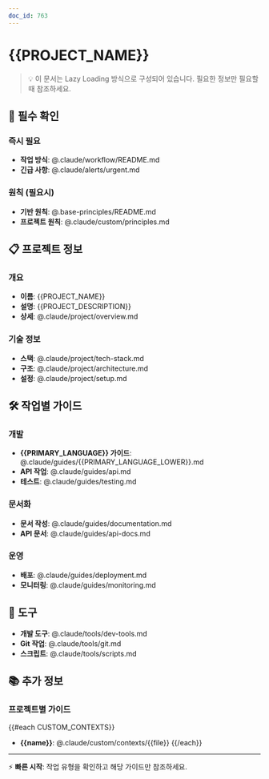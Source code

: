 ```yaml
---
doc_id: 763
---
```


# {{PROJECT_NAME}}

> 💡 이 문서는 Lazy Loading 방식으로 구성되어 있습니다.
> 필요한 정보만 필요할 때 참조하세요.

## 🔴 필수 확인

### 즉시 필요
- **작업 방식**: @.claude/workflow/README.md
- **긴급 사항**: @.claude/alerts/urgent.md

### 원칙 (필요시)
- **기반 원칙**: @.base-principles/README.md
- **프로젝트 원칙**: @.claude/custom/principles.md

## 📋 프로젝트 정보

### 개요
- **이름**: {{PROJECT_NAME}}
- **설명**: {{PROJECT_DESCRIPTION}}
- **상세**: @.claude/project/overview.md

### 기술 정보
- **스택**: @.claude/project/tech-stack.md
- **구조**: @.claude/project/architecture.md
- **설정**: @.claude/project/setup.md

## 🛠️ 작업별 가이드

### 개발
- **{{PRIMARY_LANGUAGE}} 가이드**: @.claude/guides/{{PRIMARY_LANGUAGE_LOWER}}.md
- **API 작업**: @.claude/guides/api.md
- **테스트**: @.claude/guides/testing.md

### 문서화
- **문서 작성**: @.claude/guides/documentation.md
- **API 문서**: @.claude/guides/api-docs.md

### 운영
- **배포**: @.claude/guides/deployment.md
- **모니터링**: @.claude/guides/monitoring.md

## 🔧 도구

- **개발 도구**: @.claude/tools/dev-tools.md
- **Git 작업**: @.claude/tools/git.md
- **스크립트**: @.claude/tools/scripts.md

## 📚 추가 정보

### 프로젝트별 가이드
{{#each CUSTOM_CONTEXTS}}
- **{{name}}**: @.claude/custom/contexts/{{file}}
{{/each}}

---

⚡ **빠른 시작**: 작업 유형을 확인하고 해당 가이드만 참조하세요.